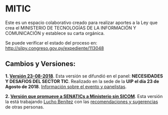 # MITIC

Este es un espacio colaborativo creado para realizar aportes a la Ley que crea el MINISTERIO DE TECNOLOGÍAS DE LA INFORMACIÓN Y COMUNICACIÓN y establece su carta orgánica. 

Se puede verificar el estado del proceso en: http://silpy.congreso.gov.py/expediente/113048

## Cambios y Versiones: 
**1. [Versión 23-08-2018](https://github.com/vanecanhete/mitic/blob/uip/ley.md)**. Esta versión se difundió en el panel: **NECESIDADES Y DESAFIOS DEL SECTOR TIC**. Realizado en la sede de la **UIP el día 23 de Agosto de 2018**. [Información sobre el evento y panelistas](https://twitter.com/SENATICs/status/1032356696767832064).

**2. [Versión que promueve a SENATICs a Ministerio sin SICOM](https://github.com/vanecanhete/mitic/blob/uip/ley_SENATIC.md)**. Esta versión la está trabajando [Lucho Benítez](https://github.com/luchobenitez) con las [recomendaciones y sugerencias](https://twitter.com/angatupyrytau/status/1034168098864156674) de otras personas. 
